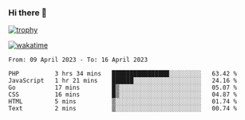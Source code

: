 ### Hi there 👋

[![trophy](https://github-profile-trophy.vercel.app/?username=cxnky&theme=dracula)](https://github.com/ryo-ma/github-profile-trophy)

[![wakatime](https://wakatime.com/badge/user/1c39c599-5497-41b9-a5be-2c4676e7fd23.svg)](https://wakatime.com/@1c39c599-5497-41b9-a5be-2c4676e7fd23)
<!--START_SECTION:waka-->

```text
From: 09 April 2023 - To: 16 April 2023

PHP          3 hrs 34 mins   ████████████████░░░░░░░░░   63.42 %
JavaScript   1 hr 21 mins    ██████░░░░░░░░░░░░░░░░░░░   24.16 %
Go           17 mins         █▒░░░░░░░░░░░░░░░░░░░░░░░   05.07 %
CSS          16 mins         █▒░░░░░░░░░░░░░░░░░░░░░░░   04.87 %
HTML         5 mins          ▒░░░░░░░░░░░░░░░░░░░░░░░░   01.74 %
Text         2 mins          ▒░░░░░░░░░░░░░░░░░░░░░░░░   00.74 %
```

<!--END_SECTION:waka-->
